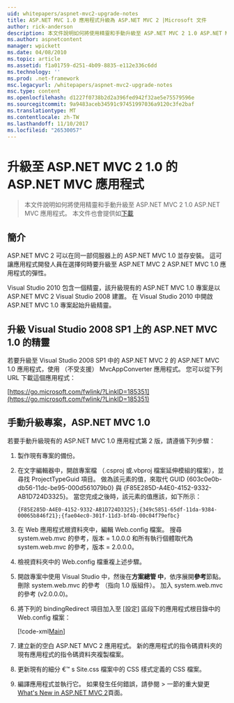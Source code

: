 ```yaml
---
uid: whitepapers/aspnet-mvc2-upgrade-notes
title: ASP.NET MVC 1.0 應用程式升級為 ASP.NET MVC 2 |Microsoft 文件
author: rick-anderson
description: 本文件說明如何將使用精靈和手動升級至 ASP.NET MVC 2 1.0 ASP.NET MVC 應用程式。 本文件也適用於 d...
ms.author: aspnetcontent
manager: wpickett
ms.date: 04/08/2010
ms.topic: article
ms.assetid: f1a01759-d251-4b09-8835-e112e336c6dd
ms.technology: ''
ms.prod: .net-framework
msc.legacyurl: /whitepapers/aspnet-mvc2-upgrade-notes
msc.type: content
ms.openlocfilehash: d1227f0738b2d2a396fed942f32ae5e75579596e
ms.sourcegitcommit: 9a9483aceb34591c97451997036a9120c3fe2baf
ms.translationtype: MT
ms.contentlocale: zh-TW
ms.lasthandoff: 11/10/2017
ms.locfileid: "26530057"
---
```

<a name="upgrading-an-aspnet-mvc-10-application-to-aspnet-mvc-2"></a>升級至 ASP.NET MVC 2 1.0 的 ASP.NET MVC 應用程式
====================
> 本文件說明如何將使用精靈和手動升級至 ASP.NET MVC 2 1.0 ASP.NET MVC 應用程式。 本文件也會提供如[下載](https://download.microsoft.com/download/F/1/6/F16F9AF9-8EF4-4845-BC97-639791D5699C/MVC2-Upgrade-Notes.pdf)


## <a name="introduction"></a>簡介

ASP.NET MVC 2 可以在同一部伺服器上的 ASP.NET MVC 1.0 並存安裝。 這可讓應用程式開發人員在選擇何時要升級至 ASP.NET MVC 2 ASP.NET MVC 1.0 應用程式的彈性。

Visual Studio 2010 包含一個精靈，該升級現有的 ASP.NET MVC 1.0 專案是以 ASP.NET MVC 2 Visual Studio 2008 建置。 在 Visual Studio 2010 中開啟 ASP.NET MVC 1.0 專案起始升級精靈。

## <a name="upgrade-wizard-for-aspnet-mvc-10-on-visual-studio-2008-sp1"></a>升級 Visual Studio 2008 SP1 上的 ASP.NET MVC 1.0 的精靈

若要升級至 Visual Studio 2008 SP1 中的 ASP.NET MVC 2 的 ASP.NET MVC 1.0 應用程式，使用 （不受支援） MvcAppConverter 應用程式。 您可以從下列 URL 下載這個應用程式：

[https://go.microsoft.com/fwlink/?LinkID=185351](https://go.microsoft.com/fwlink/?LinkID=185351)

## <a name="manually-upgrading-an-aspnet-mvc-10-project"></a>手動升級專案，ASP.NET MVC 1.0

若要手動升級現有的 ASP.NET MVC 1.0 應用程式第 2 版，請遵循下列步驟：

1. 製作現有專案的備份。
2. 在文字編輯器中，開啟專案檔 （.csproj 或.vbproj 檔案延伸模組的檔案），並尋找 ProjectTypeGuid 項目。 做為該元素的值，來取代 GUID {603c0e0b-db56-11dc-be95-000d561079b0} 與 {F85E285D-A4E0-4152-9332-AB1D724D3325}。 當您完成之後時，該元素的值應該，如下所示： 

    `{F85E285D-A4E0-4152-9332-AB1D724D3325};{349c5851-65df-11da-9384-00065b846f21};{fae04ec0-301f-11d3-bf4b-00c04f79efbc}`
3. 在 Web 應用程式根資料夾中，編輯 Web.config 檔案。 搜尋 system.web.mvc 的參考，版本 = 1.0.0.0 和所有執行個體取代為 system.web.mvc 的參考，版本 = 2.0.0.0。
4. 檢視資料夾中的 Web.config 檔重複上述步驟。
5. 開啟專案中使用 Visual Studio 中，然後在**方案總管 中**，依序展開**參考**節點。 刪除 system.web.mvc 的參考 （指向 1.0 版組件）。 加入 system.web.mvc 的參考 (v2.0.0.0)。
6. 將下列的 bindingRedirect 項目加入至 [設定] 區段下的應用程式根目錄中的 Web.config 檔案：   

    [!code-xml[Main](aspnet-mvc2-upgrade-notes/samples/sample1.xml)]
7. 建立新的空白 ASP.NET MVC 2 應用程式。 新的應用程式的指令碼資料夾的現有應用程式的指令碼資料夾複製檔案。
8. 更新現有的細分 €™ s Site.css 檔案中的 CSS 樣式定義的 CSS 檔案。
9. 編譯應用程式並執行它。 如果發生任何錯誤，請參閱 > 一節的重大變更[What's New in ASP.NET MVC 2](https://go.microsoft.com/fwlink/?LinkID=185038)頁面。
